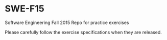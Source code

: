 # SWE-F15
Software Engineering Fall 2015 Repo for practice exercises

Please carefully follow the exercise specifications when they are released.

